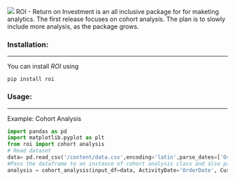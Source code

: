 ![](https://imgur.com/UTsF4ji.png)
ROI - Return on Investment is an all inclusive package for for maketing analytics. The first release focuses on cohort analysis. The plan is to slowly include more analysis, as the package grows. 

### Installation:
---
You can install *ROI* using 

```
pip install roi
```

### Usage:
---
Example: Cohort Analysis 
```python
import pandas as pd
import matplotlib.pyplot as plt
from roi import cohort analysis
# Read dataset 
data= pd.read_csv('/content/data.csv',encoding='latin',parse_dates=['OrderDate'])
#Pass the dataframe to an instance of cohort analysis class and also pass name of the column with UserId and ActivityDate.
analysis = cohort_analysis(input_df=data, ActivityDate='OrderDate', CustomerID='UserId')

```